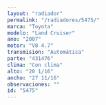```yaml
---
layout: "radiador"
permalink: "/radiadores/5475/"
marca: "Toyota"
modelo: "Land Cruiser"
ano: "2007"
motor: "V8 4.7"
transmision: "Automática"
parte: "431476"
clima: "Con clima"
alto: "20 1/16"
ancho: "27 11/16"
observaciones: ""
id: "5475"
---
```


